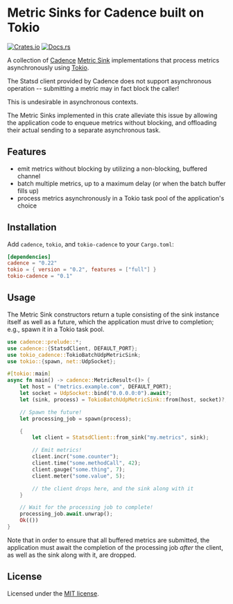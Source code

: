 # Metric Sinks for Cadence built on Tokio

[![Crates.io](https://img.shields.io/crates/v/tokio-cadence.svg)](https://crates.io/crates/tokio-cadence/)
[![Docs.rs](https://docs.rs/tokio-cadence/badge.svg)](https://docs.rs/tokio-cadence/)

A collection of [Cadence](https://crates.io/crates/cadence/) [Metric Sink](https://docs.rs/cadence/0.22/cadence/trait.MetricSink.html)
implementations that process metrics asynchronously using [Tokio](https://crates.io/crates/tokio/).

The Statsd client provided by Cadence does not support asynchronous operation -- submitting a metric may in fact block the caller!

This is undesirable in asynchronous contexts.

The Metric Sinks implemented in this crate alleviate this issue by allowing the application code to enqueue
metrics without blocking, and offloading their actual sending to a separate asynchronous task.

## Features

- emit metrics without blocking by utilizing a non-blocking, buffered channel
- batch multiple metrics, up to a maximum delay (or when the batch buffer fills up)
- process metrics asynchronously in a Tokio task pool of the application's choice

## Installation

Add `cadence`, `tokio`, and `tokio-cadence` to your `Cargo.toml`:

```toml
[dependencies]
cadence = "0.22"
tokio = { version = "0.2", features = ["full"] }
tokio-cadence = "0.1"
```

## Usage

The Metric Sink constructors return a tuple consisting of the sink instance itself as well as a future,
which the application must drive to completion; e.g., spawn it in a Tokio task pool.

```rust
use cadence::prelude::*;
use cadence::{StatsdClient, DEFAULT_PORT};
use tokio_cadence::TokioBatchUdpMetricSink;
use tokio::{spawn, net::UdpSocket};

#[tokio::main]
async fn main() -> cadence::MetricResult<()> {
    let host = ("metrics.example.com", DEFAULT_PORT);
    let socket = UdpSocket::bind("0.0.0.0:0").await?;
    let (sink, process) = TokioBatchUdpMetricSink::from(host, socket)?;

    // Spawn the future!
    let processing_job = spawn(process);

    {
        let client = StatsdClient::from_sink("my.metrics", sink);

        // Emit metrics!
        client.incr("some.counter");
        client.time("some.methodCall", 42);
        client.gauge("some.thing", 7);
        client.meter("some.value", 5);

        // the client drops here, and the sink along with it
    }

    // Wait for the processing job to complete!
    processing_job.await.unwrap();
    Ok(())
}
```

Note that in order to ensure that all buffered metrics are submitted, the application must await
the completion of the processing job *after* the client, as well as the sink along with it, are dropped.

## License

Licensed under the [MIT license](LICENSE).
